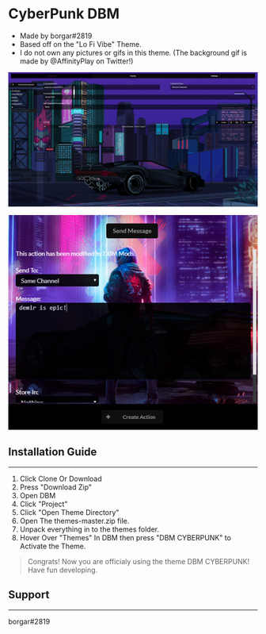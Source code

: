 # CyberPunk DBM
+ Made by borgar#2819
+ Based off on the "Lo Fi Vibe" Theme.
+ I do not own any pictures or gifs in this theme. (The background gif is made by @AffinityPlay on Twitter!)

![Preview](./img/preview.png)

![Preview](./img/preview2.png)

## Installation Guide
---------------------

1. Click Clone Or Download
1. Press "Download Zip"
1. Open DBM
1. Click "Project"
1. Click "Open Theme Directory"
1. Open The themes-master.zip file.
1. Unpack everything in to the themes folder.
1. Hover Over "Themes" In DBM then press "DBM CYBERPUNK" to Activate the Theme.
> Congrats! Now you are officialy using the theme DBM CYBERPUNK! Have fun developing.

 ## Support
---------------------

borgar#2819
